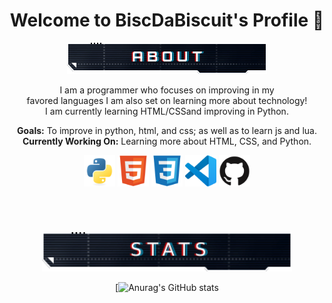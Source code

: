 <div align="center">

# Welcome to BiscDaBiscuit's Profile 👋



<p><img src="https://github.com/BiscDaBiscuit/BiscDaBiscuit/blob/main/images/About.png">

I am a programmer who focuses on improving in my<br>
favored languages I am also set on learning more about technology!<br>I am currently learning HTML/CSSand improving in Python.<br>

<strong>Goals:</strong> To improve in python, html, and css; as well as to learn js and lua.<br>
<strong>Currently Working On:</strong> Learning more about HTML, CSS, and Python.</i></p>

<img src="https://github.com/devicons/devicon/blob/master/icons/python/python-original.svg" alt="Python Logo" width="50" height="50"/> <img src="https://github.com/devicons/devicon/blob/master/icons/html5/html5-original.svg" alt="HTML Logo" width="50" height="50"/> <img src="https://github.com/devicons/devicon/blob/master/icons/css3/css3-original.svg" alt="CSS Logo" width="50" height="50"/> <img src="https://github.com/devicons/devicon/blob/master/icons/vscode/vscode-original.svg" alt="Python Logo" width="50" height="50"/> <img src="https://github.com/devicons/devicon/blob/master/icons/github/github-original.svg" alt="Python Logo" width="50" height="50"/>

<h1></h1>
<br>

<p><img src="https://github.com/BiscDaBiscuit/BiscDaBiscuit/blob/main/images/STATS.png"></p>
  
[![Anurag's GitHub stats](https://github-readme-stats.vercel.app/api?username=BiscDaBiscuit&show_icons=true&theme=radical)

